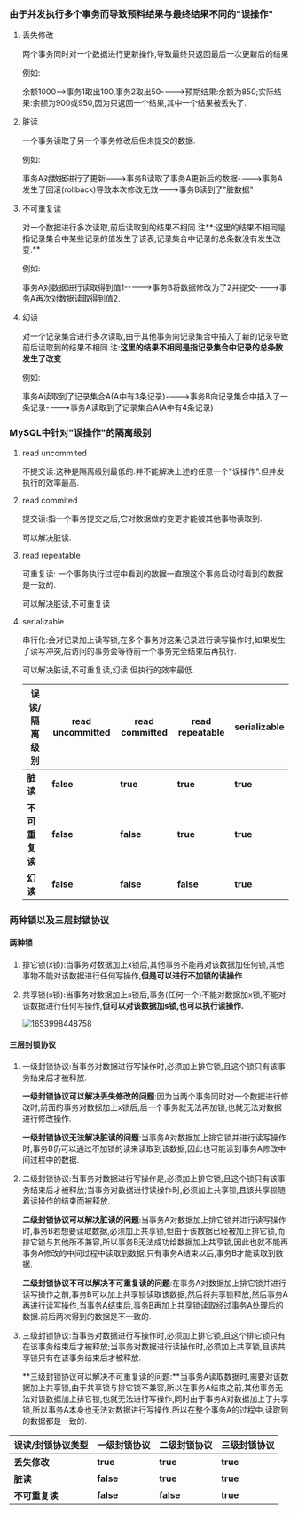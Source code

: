 ### 由于并发执行多个事务而导致预料结果与最终结果不同的"误操作"

1. 丢失修改

   两个事务同时对一个数据进行更新操作,导致最终只返回最后一次更新后的结果

   例如:

   余额1000-->事务1取出100,事务2取出50---->预期结果:余额为850;实际结果:余额为900或950,因为只返回一个结果,其中一个结果被丢失了.

2. 脏读

   一个事务读取了另一个事务修改后但未提交的数据.

   例如:

   事务A对数据进行了更新--->事务B读取了事务A更新后的数据---->事务A发生了回滚(rollback)导致本次修改无效--->事务B读到了"脏数据"

3. 不可重复读

   对一个数据进行多次读取,前后读取到的结果不相同.注**:这里的结果不相同是指记录集合中某些记录的值发生了该表,记录集合中记录的总条数没有发生改变.**

   例如:

   事务A对数据进行读取得到值1----->事务B将数据修改为了2并提交---->事务A再次对数据读取得到值2.

4. 幻读

   对一个记录集合进行多次读取,由于其他事务向记录集合中插入了新的记录导致前后读取到的结果不相同.注:**这里的结果不相同是指记录集合中记录的总条数发生了改变**

   例如:

   事务A读取到了记录集合A(A中有3条记录)---->事务B向记录集合中插入了一条记录---->事务A读取到了记录集合A(A中有4条记录)

### MySQL中针对"误操作"的隔离级别

1. read uncommited

   不提交读:这种是隔离级别最低的.并不能解决上述的任意一个"误操作".但并发执行的效率最高.

2. read commited

   提交读:指一个事务提交之后,它对数据做的变更才能被其他事物读取到.

   可以解决脏读.

3. read repeatable

   可重复读: 一个事务执行过程中看到的数据一直跟这个事务启动时看到的数据是一致的.

   可以解决脏读,不可重复读

4. serializable

   串行化:会对记录加上读写锁,在多个事务对这条记录进行读写操作时,如果发生了读写冲突,后访问的事务会等待前一个事务完全结束后再执行.

   可以解决脏读,不可重复读,幻读.但执行的效率最低.

   | **误读/隔离级别** | **read uncommitted** | **read committed** | **read repeatable** | **serializable** |
   | ----------------- | -------------------- | ------------------ | ------------------- | ---------------- |
   | **脏读**          | **false**            | **true**           | **true**            | **true**         |
   | **不可重复读**    | **false**            | **false**          | **true**            | **true**         |
   | **幻读**          | **false**            | **false**          | **false**           | **true**         |


### 两种锁以及三层封锁协议

#### 两种锁

1. 排它锁(x锁):当事务对数据加上x锁后,其他事务不能再对该数据加任何锁,其他事物不能对该数据进行任何写操作,**但是可以进行不加锁的读操作**.

2. 共享锁(s锁):当事务对数据加上s锁后,事务(任何一个)不能对数据加x锁,不能对该数据进行任何写操作,**但可以对该数据加s锁,也可以执行读操作.**

   ![1653998448758](C:\Users\qiu\AppData\Roaming\Typora\typora-user-images\1653998448758.png)

#### 三层封锁协议

1. 一级封锁协议:当事务对数据进行写操作时,必须加上排它锁,且这个锁只有该事务结束后才被释放.

   **一级封锁协议可以解决丢失修改的问题**:因为当两个事务同时对一个数据进行修改时,前面的事务对数据加上x锁后,后一个事务就无法再加锁,也就无法对数据进行修改操作.

   **一级封锁协议无法解决脏读的问题**:当事务A对数据加上排它锁并进行读写操作时,事务B仍可以通过不加锁的读来读取到该数据,因此也可能读到事务A修改中间过程中的数据.

2. 二级封锁协议:当事务对数据进行写操作是,必须加上排它锁,且这个锁只有该事务结束后才被释放;当事务对数据进行读操作时,必须加上共享锁,且该共享锁随着读操作的结束而被释放.

   **二级封锁协议可以解决脏读的问题**:当事务A对数据加上排它锁并进行读写操作时,事务B若想要读取数据,必须加上共享锁,但由于该数据已经被加上排它锁,而排它锁与其他所不兼容,所以事务B无法成功给数据加上共享锁,因此也就不能再事务A修改的中间过程中读取到数据,只有事务A结束以后,事务B才能读取到数据.

   **二级封锁协议不可以解决不可重复读的问题**:在事务A对数据加上排它锁并进行读写操作之前,事务B可以加上共享锁读取该数据,然后将共享锁释放,然后事务A再进行读写操作,当事务A结束后,事务B再加上共享锁读取经过事务A处理后的数据.前后两次得到的数据是不一致的.

3. 三级封锁协议:当事务对数据进行写操作时,必须加上排它锁,且这个排它锁只有在该事务结束后才被释放;当事务对数据进行读操作时,必须加上共享锁,且该共享锁只有在该事务结束后才被释放.

   **三级封锁协议可以解决不可重复读的问题:**当事务A读取数据时,需要对该数据加上共享锁,由于共享锁与排它锁不兼容,所以在事务A结束之前,其他事务无法对该数据加上排它锁,也就无法进行写操作,同时由于事务A对数据加上了共享锁,所以事务A本身也无法对数据进行写操作.所以在整个事务A的过程中,读取到的数据都是一致的.


| 误读/封锁协议类型 | 一级封锁协议 | 二级封锁协议 | 三级封锁协议 |
| ----------------- | ------------ | ------------ | ------------ |
| **丢失修改**      | **true**     | **true**     | **true**     |
| **脏读**          | **false**    | **true**     | **true**     |
| **不可重复读**    | **false**    | **false**    | **true**     |

